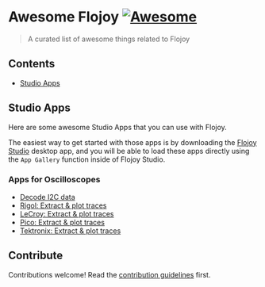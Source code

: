 # Awesome Flojoy [![Awesome](https://awesome.re/badge.svg)](https://awesome.re)

> A curated list of awesome things related to Flojoy

## Contents

- [Studio Apps](#studio-apps)

## Studio Apps

Here are some awesome Studio Apps that you can use with Flojoy.

The easiest way to get started with those apps is by downloading the
[Flojoy Studio](https://docs.flojoy.ai/studio/installation/) desktop app, and
you will be able to load these apps directly using the `App Gallery` function
inside of Flojoy Studio.

### Apps for Oscilloscopes

- [Decode I2C data](https://docs.flojoy.ai/blocks/hardware/oscilloscopes/tektronix/mso2x/decode-i2c-mso2x/)
- [Rigol: Extract & plot traces](https://docs.flojoy.ai/blocks/hardware/oscilloscopes/rigol/ds1074z/extract-trace-ds1074z/)
- [LeCroy: Extract & plot traces](https://docs.flojoy.ai/blocks/hardware/oscilloscopes/teledyne-lecroy/t3dso1xxx/measurement-t3dso1xxx/)
- [Pico: Extract & plot traces](https://docs.flojoy.ai/blocks/hardware/oscilloscopes/pico/pico2000/extract-trace-2000/)
- [Tektronix: Extract & plot traces](https://docs.flojoy.ai/blocks/hardware/oscilloscopes/tektronix/mdo3xxx/advanced-measurements-mdo3xxx/)

## Contribute

Contributions welcome! Read the [contribution guidelines](contributing.md) first.
